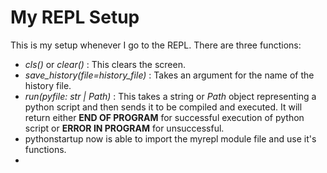 # My REPL Setup

This is my setup whenever I go to the REPL. There are three functions:
- _cls()_ or _clear()_ : This clears the screen. 
- _save_history(file=history_file)_ : Takes an argument for the name of the history file.
- _run(pyfile: str | Path)_ : This takes a string or _Path_ object representing a python script and then sends it to be compiled and executed. It will return either __END OF PROGRAM__ for successful execution of python script or __ERROR IN PROGRAM__ for unsuccessful. 
- pythonstartup now is able to import the myrepl module file and use it's functions.
- 

